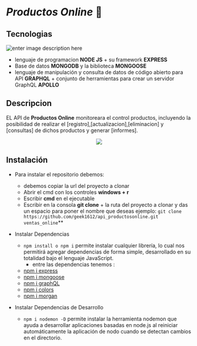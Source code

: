 # _Productos Online_ 🛒

## Tecnologias

![enter image description here](https://miro.medium.com/max/2756/1*rV8XbNaeIvjBiHaVxXtEEA.png)

- lenguaje de programacion **NODE JS** + su framework **EXPRESS**
- Base de datos **MONGODB** y la biblioteca **MONGOOSE**
- lenguaje de manipulación y consulta de datos de código abierto para API **GRAPHQL** + conjunto de herramientas para crear un servidor GraphQL **APOLLO**

## Descripcion

EL API de **Productos Online** monitoreara el control productos, incluyendo la posibilidad de realizar el [registro],[actualizacion],[eliminacion] y [consultas] de dichos productos y generar [informes].

<p align="center">
  <img src="https://emojipedia-us.s3.dualstack.us-west-1.amazonaws.com/thumbs/160/facebook/158/shopping-trolley_1f6d2.png">
</p>

## Instalación

- Para instalar el repositorio debemos:
  - debemos copiar la url del proyecto a clonar
  - Abrir el cmd con los controles **windows + r**
  - Escribir **cmd** en el ejecutable
  - Escribir en la consola **git clone** + la ruta del proyecto a clonar y das un espacio para poner el nombre que deseas
    ejemplo:
    `git clone https://github.com/geek1612/api_productosonline.git ventas_online`\*\*
- Instalar Dependencias
  - `npm install o npm i` permite instalar cualquier librería, lo cual nos permitirá agregar dependencias de forma simple, desarrollado en su totalidad bajo el lenguaje JavaScript.
     - entre las dependencias tenemos :

  + <a href="https://expressjs.com/es/starter/installing.html">npm i express</a> 
  + <a href="https://www.npmjs.com/package/nodemon">npm i mongoose</a>
  + <a href="https://www.npmjs.com/package/graphql">npm i graphQL</a>
  + <a href="https://www.npmjs.com/package/colors">npm i colors</a>
  + <a href="https://www.npmjs.com/package/morgan">npm i morgan</a>
- Instalar Dependencias de Desarrollo
  - `npm i nodemon -D` permite instalar la herramienta nodemon que ayuda a desarrollar aplicaciones basadas en node.js al reiniciar automáticamente la aplicación de nodo cuando se detectan cambios en el directorio.
